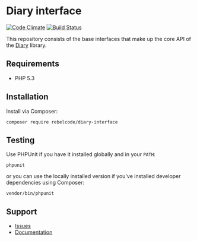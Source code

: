 # Diary interface

[![Code Climate](https://codeclimate.com/github/RebelCodecom/diary-interface/badges/gpa.svg)](https://codeclimate.com/github/RebelCodecom/diary-interface)
[![Build Status](https://travis-ci.org/RebelCodecom/diary-interface.svg?branch=master)](https://travis-ci.org/RebelCodecom/diary-interface)

This repository consists of the base interfaces that make up the core API of the [Diary][1] library.

## Requirements

* PHP 5.3

## Installation

Install via Composer:

```
composer require rebelcode/diary-interface
```

## Testing

Use PHPUnit if you have it installed globally and in your `PATH`:

```
phpunit
```

or you can use the locally installed version if you've installed developer dependencies using Composer:

```
vendor/bin/phpunit
```

## Support

* [Issues][2]
* [Documentation][3]

[1]: https://github.com/RebelCodecom/diary
[2]: https://github.com/RebelCodecom/diary-interface/issues
[3]: https://github.com/RebelCodecom/diary-interface/wiki
